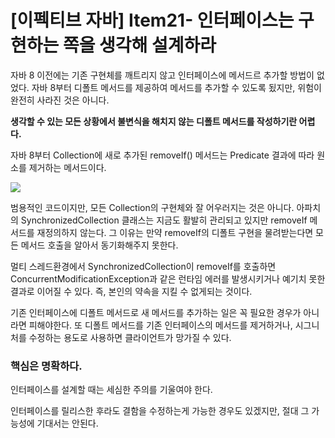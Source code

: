 # [이펙티브 자바] Item21- 인터페이스는 구현하는 쪽을 생각해 설계하라

자바 8 이전에는 기존 구현체를 깨트리지 않고 인터페이스에 메서드르 추가할 방법이 없었다. 자바 8부터 디폴트 메서드를 제공하여 메서드를 추가할 수 있도록 됬지만, 위험이 완전히 사라진 것은 아니다.

**생각할 수 있는 모든 상황에서 불변식을 해치지 않는 디폴트 메서드를 작성하기란 어렵다.**

자바 8부터 Collection에 새로 추가된 removeIf() 메서드는 Predicate 결과에 따라 원소를 제거하는 메서드이다. 

![](%5B%E1%84%8B%E1%85%B5%E1%84%91%E1%85%A6%E1%86%A8%E1%84%90%E1%85%B5%E1%84%87%E1%85%B3%20%E1%84%8C%E1%85%A1%E1%84%87%E1%85%A1%5D%20Item21-%20%E1%84%8B%E1%85%B5%E1%86%AB%E1%84%90%E1%85%A5%E1%84%91%E1%85%A6%E1%84%8B%E1%85%B5%E1%84%89%E1%85%B3%E1%84%82%E1%85%B3%E1%86%AB%20%E1%84%80%E1%85%AE%E1%84%92%E1%85%A7%E1%86%AB%E1%84%92%E1%85%A1%E1%84%82%E1%85%B3%E1%86%AB%20fe8af18a9a214de4994758aef09b74a4/Untitled.png)

범용적인 코드이지만, 모든 Collection의 구현체와 잘 어우러지는 것은 아니다. 아파치의 SynchronizedCollection 클래스는 지금도 활발히 관리되고 있지만 removeIf 메서드를 재정의하지 않는다. 그 이유는 만약 removeIf의 디폴트 구현을 물려받는다면 모든 메서드 호출을 알아서 동기화해주지 못한다. 

멀티 스레드환경에서 SynchronizedCollection이 removeIf를 호출하면 ConcurrentModificationException과 같은 런타임 에러를 발생시키거나 예기치 못한 결과로 이어질 수 있다. 즉, 본인의 약속을 지킬 수 없게되는 것이다.

기존 인터페이스에 디폴트 메서드로 새 메서드를 추가하는 일은 꼭 필요한 경우가 아니라면 피해야한다. 또 디폴트 메서드를 기존 인터페이스의 메서드를 제거하거나, 시그니처를 수정하는 용도로 사용하면 클라이언트가 망가질 수 있다.

### 핵심은 명확하다.

인터페이스를 설계할 때는 세심한 주의를 기울여야 한다.

인터페이스를 릴리스한 후라도 결함을 수정하는게 가능한 경우도 있겠지만, 절대 그 가능성에 기대서는 안된다.